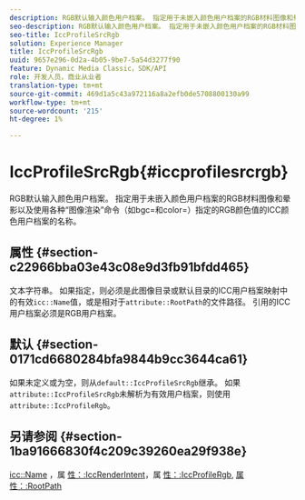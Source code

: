 ```yaml
---
description: RGB默认输入颜色用户档案。 指定用于未嵌入颜色用户档案的RGB材料图像和晕影以及使用各种“图像渲染”命令（如bgc=和color=）指定的RGB颜色值的ICC颜色用户档案的名称。
seo-description: RGB默认输入颜色用户档案。 指定用于未嵌入颜色用户档案的RGB材料图像和晕影以及使用各种“图像渲染”命令（如bgc=和color=）指定的RGB颜色值的ICC颜色用户档案的名称。
seo-title: IccProfileSrcRgb
solution: Experience Manager
title: IccProfileSrcRgb
uuid: 9657e296-0d2a-4b05-9be7-5a54d3277f90
feature: Dynamic Media Classic，SDK/API
role: 开发人员，商业从业者
translation-type: tm+mt
source-git-commit: 469d1a5c43a972116a8a2efb0de5708800130a99
workflow-type: tm+mt
source-wordcount: '215'
ht-degree: 1%

---
```



# IccProfileSrcRgb{#iccprofilesrcrgb}

RGB默认输入颜色用户档案。 指定用于未嵌入颜色用户档案的RGB材料图像和晕影以及使用各种“图像渲染”命令（如bgc=和color=）指定的RGB颜色值的ICC颜色用户档案的名称。

## 属性 {#section-c22966bba03e43c08e9d3fb91bfdd465}

文本字符串。 如果指定，则必须是此图像目录或默认目录的ICC用户档案映射中的有效`icc::Name`值，或是相对于`attribute::RootPath`的文件路径。 引用的ICC用户档案必须是RGB用户档案。

## 默认 {#section-0171cd6680284bfa9844b9cc3644ca61}

如果未定义或为空，则从`default::IccProfileSrcRgb`继承。 如果`attribute::IccProfileSrcRgb`未解析为有效用户档案，则使用`attribute::IccProfileRgb`。

## 另请参阅 {#section-1ba91666830f4c209c39260ea29f938e}

[icc::Name](../../../../../ir-api/material-cat/image-rendering-api-ref/c-ir-material-catalog/c-ir-icc-profile-map-reference/r-ir-name-icc.md#reference-7a293ede360e433782575f8f6a562ac2) ，属 [性：:IccRenderIntent](../../../../../ir-api/material-cat/image-rendering-api-ref/c-ir-material-catalog/c-ir-attributes-reference/r-ir-iccrenderintent.md#reference-3b80b7a4c25545a593c5076f318b5c40)，属 [性：:IccProfileRgb](../../../../../ir-api/material-cat/image-rendering-api-ref/c-ir-material-catalog/c-ir-attributes-reference/r-ir-iccprofilergb.md#reference-cdaad25b155646ffa382d722fd324b30), [属性：:RootPath](../../../../../ir-api/material-cat/image-rendering-api-ref/c-ir-material-catalog/c-ir-attributes-reference/r-ir-rootpath.md#reference-a4d7c96b62e14fcbad1740c702f160f3)
